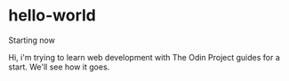 # hello-world
Starting now

Hi, 
i'm trying to learn web development with The Odin Project guides for a start. We'll see how it goes.
